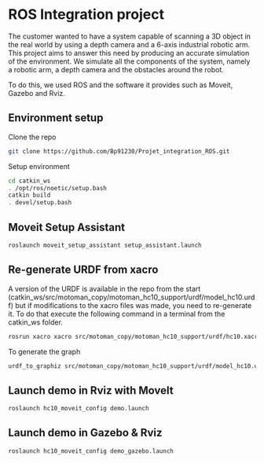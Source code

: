 # ROS Integration project

The customer wanted to have a system capable of scanning a 3D object in the real world by using a depth camera and a 6-axis industrial robotic arm.
This project aims to answer this need by producing an accurate simulation of the environment. We simulate all the components of the system, namely a robotic arm, a depth camera and the obstacles around the robot.

To do this, we used ROS and the software it provides such as Moveit, Gazebo and Rviz.

## Environment setup

Clone the repo 
```bash
git clone https://github.com/Bp91230/Projet_integration_ROS.git
```

Setup environment
```bash
cd catkin_ws
. /opt/ros/noetic/setup.bash
catkin build
. devel/setup.bash
```
## Moveit Setup Assistant

```bash
roslaunch moveit_setup_assistant setup_assistant.launch
```
## Re-generate URDF from xacro

A version of the URDF is available in the repo from the start (catkin_ws/src/motoman_copy/motoman_hc10_support/urdf/model_hc10.urdf) but if modifications to the xacro files was made, you need to re-generate it. To do that execute the following command in a terminal from the catkin_ws folder.

```bash
rosrun xacro xacro src/motoman_copy/motoman_hc10_support/urdf/hc10.xacro -o src/motoman_copy/motoman_hc10_support/urdf/model_hc10.urdf
```

To generate the graph 
```bash
urdf_to_graphiz src/motoman_copy/motoman_hc10_support/urdf/model_hc10.urdf
```

## Launch demo in Rviz with MoveIt

```bash
roslaunch hc10_moveit_config demo.launch 
```

## Launch demo in Gazebo & Rviz

```bash
roslaunch hc10_moveit_config demo_gazebo.launch 
```

